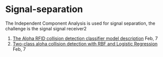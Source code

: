 # Signal-separation
The Independent Component Analysis is used for signal separation, the challenge is the signal signal receiver2

1. [The Aloha RFID collision detection classifier model description](Collision-Detector.pdf) Feb, 7
1. [Two-class aloha collision detection with RBF and Logistic Regression](ipynb/AlohaCollisionDetector2class_Feb7.ipynb) Feb, 7
